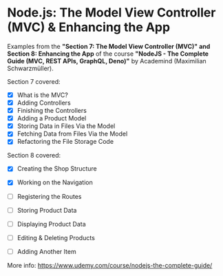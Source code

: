 # Node.js: The Model View Controller (MVC) & Enhancing the App

Examples from the **"Section 7: The Model View Controller (MVC)" and Section 8: Enhancing the App** of the course **"NodeJS - The Complete Guide (MVC, REST APIs, GraphQL, Deno)"** by Academind (Maximilian Schwarzmüller).

Section 7 covered:

- [x] What is the MVC?
- [x] Adding Controllers
- [x] Finishing the Controllers
- [x] Adding a Product Model
- [x] Storing Data in Files Via the Model
- [x] Fetching Data from Files Via the Model
- [x] Refactoring the File Storage Code

Section 8 covered:

- [x] Creating the Shop Structure
- [x] Working on the Navigation
- [ ] Registering the Routes
- [ ] Storing Product Data
- [ ] Displaying Product Data
- [ ] Editing & Deleting Products
- [ ] Adding Another Item


More info: https://www.udemy.com/course/nodejs-the-complete-guide/
